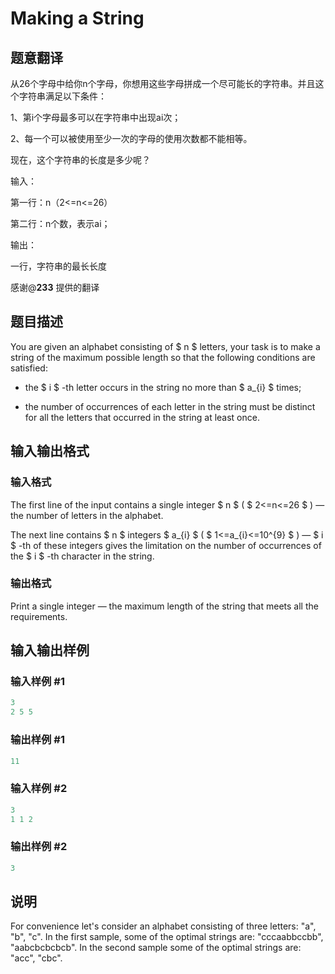 # Making a String

## 题意翻译

从26个字母中给你n个字母，你想用这些字母拼成一个尽可能长的字符串。并且这个字符串满足以下条件：

1、第i个字母最多可以在字符串中出现ai次；

2、每一个可以被使用至少一次的字母的使用次数都不能相等。

现在，这个字符串的长度是多少呢？

输入：

第一行：n（2<=n<=26）

第二行：n个数，表示ai；

输出：

一行，字符串的最长长度

感谢@____233____ 提供的翻译

## 题目描述

You are given an alphabet consisting of $ n $ letters, your task is to make a string of the maximum possible length so that the following conditions are satisfied:

- the $ i $ -th letter occurs in the string no more than $ a_{i} $ times;

- the number of occurrences of each letter in the string must be distinct for all the letters that occurred in the string at least once.

## 输入输出格式

### 输入格式

The first line of the input contains a single integer $ n $ ( $ 2<=n<=26 $ ) — the number of letters in the alphabet.

The next line contains $ n $ integers $ a_{i} $ ( $ 1<=a_{i}<=10^{9} $ ) — $ i $ -th of these integers gives the limitation on the number of occurrences of the $ i $ -th character in the string.

### 输出格式

Print a single integer — the maximum length of the string that meets all the requirements.

## 输入输出样例

### 输入样例 #1

```cpp
3
2 5 5

```
### 输出样例 #1

```cpp
11

```
### 输入样例 #2

```cpp
3
1 1 2

```
### 输出样例 #2

```cpp
3

```
## 说明

For convenience let's consider an alphabet consisting of three letters: "a", "b", "c". In the first sample, some of the optimal strings are: "cccaabbccbb", "aabcbcbcbcb". In the second sample some of the optimal strings are: "acc", "cbc".


